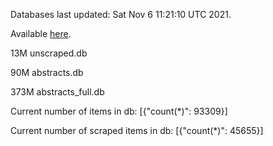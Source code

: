 Databases last updated: Sat Nov  6 11:21:10 UTC 2021. 

Available [here](https://github.com/cbeauhilton/ash-db/releases).

13M	unscraped.db

90M	abstracts.db

373M	abstracts_full.db

Current number of items in db:
[{"count(*)": 93309}]

Current number of scraped items in db:
[{"count(*)": 45655}]
